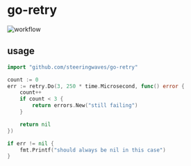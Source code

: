 # go-retry

![workflow](https://github.com/github/docs/actions/workflows/test.yml/badge.svg)

## usage

```go
import "github.com/steeringwaves/go-retry"

count := 0
err := retry.Do(3, 250 * time.Microsecond, func() error {
	count++
	if count < 3 {
		return errors.New("still failing")
	}

	return nil
})

if err != nil {
	fmt.Printf("should always be nil in this case")
}
```
